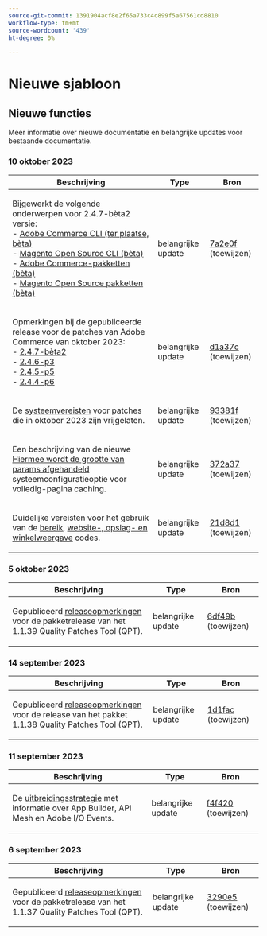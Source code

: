 ```yaml
---
source-git-commit: 1391904acf8e2f65a733c4c899f5a67561cd8810
workflow-type: tm+mt
source-wordcount: '439'
ht-degree: 0%

---
```

# Nieuwe sjabloon

## Nieuwe functies

Meer informatie over nieuwe documentatie en belangrijke updates voor bestaande documentatie.

### 10 oktober 2023

<table style="table-layout:auto;">
  <thead>
    <tr>
      <th>Beschrijving</th>
      <th>Type</th>
      <th>Bron</th>
    </tr>
  </thead>
  <tbody>
    <tr>
      <td><p>Bijgewerkt de volgende onderwerpen voor 2.4.7-bèta2 versie:<br />- <a href="https://experienceleague.adobe.com/docs/commerce-operations/reference/commerce-on-premises-beta.html">Adobe Commerce CLI (ter plaatse, bèta)</a><br />- <a href="https://experienceleague.adobe.com/docs/commerce-operations/reference/magento-open-source-beta.html">Magento Open Source CLI (bèta)</a><br />- <a href="https://experienceleague.adobe.com/docs/commerce-operations/release/packages/adobe-commerce-beta.html">Adobe Commerce-pakketten (bèta)</a><br />- <a href="https://experienceleague.adobe.com/docs/commerce-operations/release/packages/magento-open-source-beta.html">Magento Open Source pakketten (bèta)</a></p>
</td>
      <td>belangrijke update</td>
      <td><a href="https://github.com/AdobeDocs/commerce-operations.en/commit/7a2e0f9fd2e74776107ac85de9b785aaf056413c">7a2e0f</a> (toewijzen)</td>
    </tr>
    <tr>
      <td><p>Opmerkingen bij de gepubliceerde release voor de patches van Adobe Commerce van oktober 2023:<br />- <a href="https://experienceleague.adobe.com/docs/commerce-operations/release/notes/adobe-commerce/2-4-7.html">2.4.7-bèta2</a><br />- <a href="https://experienceleague.adobe.com/docs/commerce-operations/release/notes/security-patches/2-4-6-p3.html">2.4.6-p3</a><br />- <a href="https://experienceleague.adobe.com/docs/commerce-operations/release/notes/security-patches/2-4-5-p5.html">2.4.5-p5</a><br />- <a href="https://experienceleague.adobe.com/docs/commerce-operations/release/notes/security-patches/2-4-4-p6.html">2.4.4-p6</a></p>
</td>
      <td>belangrijke update</td>
      <td><a href="https://github.com/AdobeDocs/commerce-operations.en/commit/d1a37c01f56c12f4d4553bcd3ad883a321de9ac8">d1a37c</a> (toewijzen)</td>
    </tr>
    <tr>
      <td><p>De <a href="https://experienceleague.adobe.com/docs/commerce-operations/installation-guide/system-requirements.html">systeemvereisten</a> voor patches die in oktober 2023 zijn vrijgelaten.</p>
</td>
      <td>belangrijke update</td>
      <td><a href="https://github.com/AdobeDocs/commerce-operations.en/commit/93381f57ab687521e1503144cf5c5442da856310">93381f</a> (toewijzen)</td>
    </tr>
    <tr>
      <td><p>Een beschrijving van de nieuwe <a href="https://experienceleague.adobe.com/docs/commerce-operations/configuration-guide/cache/configure-varnish-commerce.html">Hiermee wordt de grootte van params afgehandeld</a> systeemconfiguratieoptie voor volledig-pagina caching.</p>
</td>
      <td>belangrijke update</td>
      <td><a href="https://github.com/AdobeDocs/commerce-operations.en/commit/372a37d8c75aec195951114fa9bc2786fc450bf8">372a37</a> (toewijzen)</td>
    </tr>
    <tr>
      <td><p>Duidelijke vereisten voor het gebruik van de <a href="https://experienceleague.adobe.com/docs/commerce-operations/configuration-guide/cli/configuration-management/set-configuration-values.html">bereik</a>, <a href="https://experienceleague.adobe.com/docs/commerce-operations/configuration-guide/multi-sites/ms-admin.html">website-, opslag- en winkelweergave</a> codes.</p>
</td>
      <td>belangrijke update</td>
      <td><a href="https://github.com/AdobeDocs/commerce-operations.en/commit/21d8d1f26e44d48c84095c539e68b34066854fda">21d8d1</a> (toewijzen)</td>
    </tr>
  </tbody>
</table>

### 5 oktober 2023

<table style="table-layout:auto;">
  <thead>
    <tr>
      <th>Beschrijving</th>
      <th>Type</th>
      <th>Bron</th>
    </tr>
  </thead>
  <tbody>
    <tr>
      <td><p>Gepubliceerd <a href="https://experienceleague.adobe.com/docs/commerce-operations/tools/quality-patches-tool/release-notes.html">releaseopmerkingen</a> voor de pakketrelease van het 1.1.39 Quality Patches Tool (QPT).</p>
</td>
      <td>belangrijke update</td>
      <td><a href="https://github.com/AdobeDocs/commerce-operations.en/commit/6df49bc9d097bf883936b66176022251f9bf3b38">6df49b</a> (toewijzen)</td>
    </tr>
  </tbody>
</table><!-- date_group -->

### 14 september 2023

<table style="table-layout:auto;">
  <thead>
    <tr>
      <th>Beschrijving</th>
      <th>Type</th>
      <th>Bron</th>
    </tr>
  </thead>
  <tbody>
    <tr>
      <td><p>Gepubliceerd <a href="https://experienceleague.adobe.com/docs/commerce-operations/tools/quality-patches-tool/release-notes.html">releaseopmerkingen</a> voor de release van het pakket 1.1.38 Quality Patches Tool (QPT).</p>
</td>
      <td>belangrijke update</td>
      <td><a href="https://github.com/AdobeDocs/commerce-operations.en/commit/1d1fac956ceb8f869b60accfe0180c593d659ec1">1d1fac</a> (toewijzen)</td>
    </tr>
  </tbody>
</table>

### 11 september 2023

<table style="table-layout:auto;">
  <thead>
    <tr>
      <th>Beschrijving</th>
      <th>Type</th>
      <th>Bron</th>
    </tr>
  </thead>
  <tbody>
    <tr>
      <td><p>De <a href="https://experienceleague.adobe.com/docs/commerce-operations/implementation-playbook/architecture/extensibility-strategy.html">uitbreidingsstrategie</a> met informatie over App Builder, API Mesh en Adobe I/O Events.</p>
</td>
      <td>belangrijke update</td>
      <td><a href="https://github.com/AdobeDocs/commerce-operations.en/commit/f4f420cee5f9241f56107c4218793af394ba1193">f4f420</a> (toewijzen)</td>
    </tr>
  </tbody>
</table>

### 6 september 2023

<table style="table-layout:auto;">
  <thead>
    <tr>
      <th>Beschrijving</th>
      <th>Type</th>
      <th>Bron</th>
    </tr>
  </thead>
  <tbody>
    <tr>
      <td><p>Gepubliceerd <a href="https://experienceleague.adobe.com/docs/commerce-operations/tools/quality-patches-tool/release-notes.html">releaseopmerkingen</a> voor de pakketrelease van het 1.1.37 Quality Patches Tool (QPT).</p>
</td>
      <td>belangrijke update</td>
      <td><a href="https://github.com/AdobeDocs/commerce-operations.en/commit/3290e58436259a7af81ed81b691a3ad032c812a5">3290e5</a> (toewijzen)</td>
    </tr>
  </tbody>
</table><!-- date_group --><!-- month_group --><!-- year_group -->
